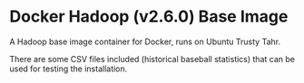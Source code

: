 # Docker Hadoop (v2.6.0) Base Image

A Hadoop base image container for Docker, runs on Ubuntu Trusty Tahr. 

There are some CSV files included (historical baseball statistics) that can be used for testing the installation. 
